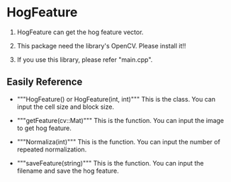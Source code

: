 # HogFeature

1. HogFeature can get the hog feature vector.

2. This package need the library's OpenCV. Please install it!!

3. If you use this library, please refer "main.cpp".

## Easily Reference

* """HogFeature() or HogFeature(int, int)"""
  This is the class. You can input the cell size and block size.

* """getFeature(cv::Mat)"""
  This is the function. You can input the image to get hog feature.

* """Normaliza(int)"""
  This is the function. You can input the number of repeated normalization.

* """saveFeature(string)"""
  This is the function. You can input the filename and save the hog feature.
